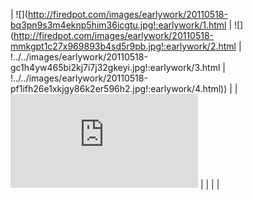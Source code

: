 | ![](http://firedpot.com/images/earlywork/20110518-bq3pn9s3m4eknp5him36icgtu.jpg!:earlywork/1.html | ![](http://firedpot.com/images/earlywork/20110518-mmkgpt1c27x969893b4sd5r9pb.jpg!:earlywork/2.html | !../../images/earlywork/20110518-gc1h4yw465bi2kj7i7j32gkeyi.jpg!:earlywork/3.html | !../../images/earlywork/20110518-pf1ifh26e1xkjgy86k2er596h2.jpg!:earlywork/4.html)) |
| ![](http://firedpot.com/images/earlywork/20110518-ngajdjwquqan6pnrxsgt93f4b1.jpg!:earlywork/5.html) |  |  |  |
